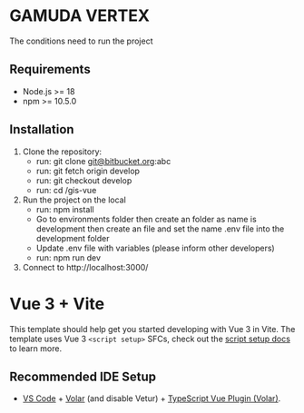 # GAMUDA VERTEX

The conditions need to run the project

## Requirements

- Node.js >= 18
- npm >= 10.5.0

## Installation

1. Clone the repository:
   - run: git clone git@bitbucket.org:abc
   - run: git fetch origin develop
   - run: git checkout develop
   - run: cd /gis-vue
2. Run the project on the local
   - run: npm install
   - Go to environments folder then create an folder as name is development then create an file and set the name .env file into the development folder
   - Update .env file with variables (please inform other developers)
   - run: npm run dev
3. Connect to http://localhost:3000/

# Vue 3 + Vite

This template should help get you started developing with Vue 3 in Vite. The template uses Vue 3 `<script setup>` SFCs, check out the [script setup docs](https://v3.vuejs.org/api/sfc-script-setup.html#sfc-script-setup) to learn more.

## Recommended IDE Setup

- [VS Code](https://code.visualstudio.com/) + [Volar](https://marketplace.visualstudio.com/items?itemName=Vue.volar) (and disable Vetur) + [TypeScript Vue Plugin (Volar)](https://marketplace.visualstudio.com/items?itemName=Vue.vscode-typescript-vue-plugin).
